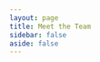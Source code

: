 ```yaml
---
layout: page
title: Meet the Team
sidebar: false
aside: false
---
```


<script setup>
import {
  VPTeamPage,
  VPTeamPageTitle,
  VPTeamPageSection,
  VPTeamMembers
} from 'vitepress/theme'
import { CORE_TEAM_MEMBERS, CONSULTANTS, EMERITI } from '@constants/team'
</script>

<VPTeamPage>
  <VPTeamPageTitle>
    <template #title>Meet the Team</template>
  </VPTeamPageTitle>

<VPTeamMembers :members="CORE_TEAM_MEMBERS" />

<VPTeamPageSection>
    <template #title>Consultants</template>
    <template #members>
      <VPTeamMembers size="small" :members="CONSULTANTS" />
    </template>
  </VPTeamPageSection>

<VPTeamPageSection>
    <template #title>Team Emeriti</template>
    <template #members>
      <VPTeamMembers size="small" :members="EMERITI" />
    </template>
  </VPTeamPageSection>
</VPTeamPage>
